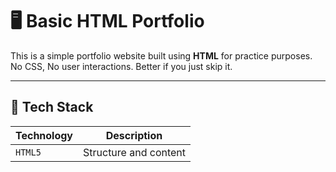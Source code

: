 
# 🖥️ Basic HTML Portfolio

This is a simple portfolio website built using **HTML** for practice purposes. No CSS, No user interactions. Better if you just skip it.

---

## 🧰 Tech Stack

| Technology | Description               |
|------------|---------------------------|
| `HTML5`    | Structure and content     |
